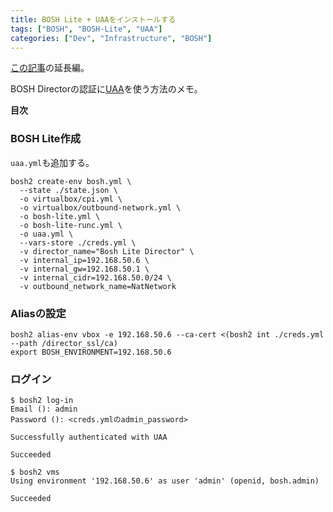 ```yaml
---
title: BOSH Lite + UAAをインストールする
tags: ["BOSH", "BOSH-Lite", "UAA"]
categories: ["Dev", "Infrastructure", "BOSH"]
---
```


[この記事](https://blog.ik.am/entries/415)の延長編。

BOSH Directorの認証に[UAA](https://github.com/cloudfoundry/uaa)を使う方法のメモ。

**目次**
<!-- toc -->

### BOSH Lite作成

`uaa.yml`も追加する。

```
bosh2 create-env bosh.yml \
  --state ./state.json \
  -o virtualbox/cpi.yml \
  -o virtualbox/outbound-network.yml \
  -o bosh-lite.yml \
  -o bosh-lite-runc.yml \
  -o uaa.yml \
  --vars-store ./creds.yml \
  -v director_name="Bosh Lite Director" \
  -v internal_ip=192.168.50.6 \
  -v internal_gw=192.168.50.1 \
  -v internal_cidr=192.168.50.0/24 \
  -v outbound_network_name=NatNetwork
```

### Aliasの設定

```
bosh2 alias-env vbox -e 192.168.50.6 --ca-cert <(bosh2 int ./creds.yml --path /director_ssl/ca)
export BOSH_ENVIRONMENT=192.168.50.6
```

### ログイン

```
$ bosh2 log-in
Email (): admin
Password (): <creds.ymlのadmin_password>

Successfully authenticated with UAA

Succeeded

$ bosh2 vms
Using environment '192.168.50.6' as user 'admin' (openid, bosh.admin)

Succeeded
```
